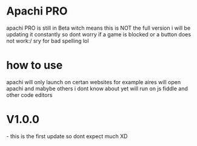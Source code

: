 <h1> Apachi PRO</h1>
<p> apachi PRO is still in Beta witch means this is NOT the full version i will be updating it constantly so dont worry if a game is blocked or a button does not work:/ sry for bad spelling lol
  
  <h1> how to use </h1>
<p> apachi will only launch on certan websites for example aires will open apachi and mabybe others i dont know about yet
  will run on js fiddle and other code editors
<h1> V1.0.0 </h1>
<p> 
  - this is the first update so dont expect much XD
  
  </p1>

